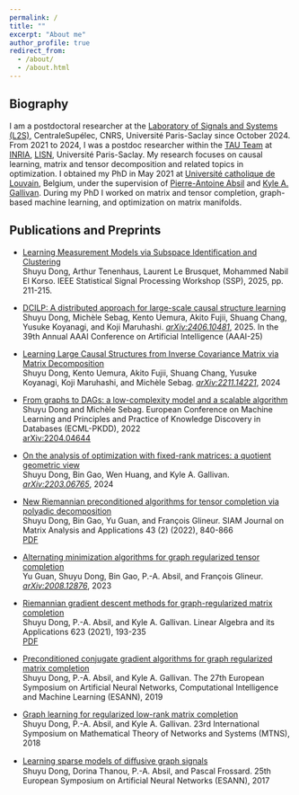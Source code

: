 ```yaml
---
permalink: /
title: "" 
excerpt: "About me"
author_profile: true
redirect_from: 
  - /about/
  - /about.html
---
```


## Biography 

I am a postdoctoral researcher at the [Laboratory of Signals and Systems (L2S)](https://l2s.centralesupelec.fr/), CentraleSupélec, CNRS, Université Paris-Saclay since October 2024. From 2021 to 2024, I was a postdoc researcher within the [TAU Team](https://www.inria.fr/fr/tau) at [INRIA](https://www.inria.fr/fr/centre-inria-de-saclay), [LISN](https://www.lisn.upsaclay.fr/), Université Paris-Saclay. 
My research focuses on causal learning, matrix and tensor decomposition and related topics in optimization. 
I obtained my PhD in May 2021 at [Université catholique de Louvain](https://uclouvain.be), Belgium, under the supervision of [Pierre-Antoine Absil](https://sites.uclouvain.be/absil/) and [Kyle A. Gallivan](https://www.math.fsu.edu/~gallivan/). During my PhD I worked on matrix and tensor completion, graph-based machine learning, and optimization on matrix manifolds. 

## Publications and Preprints  

- [Learning Measurement Models via Subspace Identification and Clustering](https://doi.org/10.1109/SSP64130.2025.11073322)   
Shuyu Dong, Arthur Tenenhaus, Laurent Le Brusquet, Mohammed Nabil El Korso.
IEEE Statistical Signal Processing Workshop (SSP), 2025, pp. 211-215. 

- [DCILP: A distributed approach for large-scale causal structure learning](https://arxiv.org/abs/2406.10481)  
Shuyu Dong, Michèle Sebag, Kento Uemura, Akito Fujii, Shuang Chang, Yusuke Koyanagi, and Koji Maruhashi. 
[*arXiv:2406.10481*](https://arxiv.org/pdf/2406.10481.pdf), 2025. In the 39th Annual AAAI Conference on Artificial Intelligence (AAAI-25)  

- [Learning Large Causal Structures from Inverse Covariance Matrix via Matrix Decomposition](https://arxiv.org/abs/2211.14221)  
Shuyu Dong, Kento Uemura, Akito Fujii, Shuang Chang, Yusuke Koyanagi, Koji Maruhashi, and Michèle Sebag. 
[*arXiv:2211.14221*](https://arxiv.org/pdf/2211.14221.pdf), 2024  

- [From graphs to DAGs: a low-complexity model and a scalable algorithm](https://2022.ecmlpkdd.org/wp-content/uploads/2022/09/sub_1357.pdf)  
Shuyu Dong and Michèle Sebag. 
European Conference on Machine Learning and Principles and Practice of Knowledge Discovery in Databases (ECML-PKDD), 2022  
[arXiv:2204.04644](https://arxiv.org/pdf/2204.04644.pdf)

- [On the analysis of optimization with fixed-rank matrices: a quotient geometric view](https://arxiv.org/abs/2203.06765)  
Shuyu Dong, Bin Gao, Wen Huang, and Kyle A. Gallivan. 
[*arXiv:2203.06765*](https://arxiv.org/pdf/2203.06765.pdf), 2024 

- [New Riemannian preconditioned algorithms for tensor completion via polyadic decomposition](https://doi.org/10.1137/21M1394734)  
Shuyu Dong, Bin Gao, Yu Guan, and François Glineur. 
SIAM Journal on Matrix Analysis and Applications 43 (2) (2022), 840-866  
[PDF](https://arxiv.org/pdf/2101.11108.pdf) 

- [Alternating minimization algorithms for graph regularized tensor completion](https://arxiv.org/abs/2008.12876)  
Yu Guan, Shuyu Dong, Bin Gao, P.-A. Absil, and François Glineur. 
[*arXiv:2008.12876*](https://arxiv.org/pdf/2008.12876.pdf), 2023  

- [Riemannian gradient descent methods for graph-regularized matrix completion](https://doi.org/10.1016/j.laa.2020.06.010)  
Shuyu Dong, P.-A. Absil, and Kyle A. Gallivan. 
Linear Algebra and its Applications 623 (2021), 193-235  
[PDF](/files/grmc-uclouvain-16-june-2020.pdf) 

- [Preconditioned conjugate gradient algorithms for graph regularized matrix completion](https://www.esann.org/sites/default/files/proceedings/legacy/es2019-133.pdf)  
Shuyu Dong, P.-A. Absil, and Kyle A. Gallivan. 
The 27th European Symposium on Artificial Neural Networks, Computational Intelligence and Machine Learning (ESANN), 2019  

- [Graph learning for regularized low-rank matrix completion](https://mtns2018.hkust.edu.hk/media/files/0153.pdf)  
Shuyu Dong, P.-A. Absil, and Kyle A. Gallivan. 
23rd International Symposium on Mathematical Theory of Networks and Systems (MTNS), 2018

- [Learning sparse models of diﬀusive graph signals](https://www.esann.org/sites/default/files/proceedings/legacy/es2017-116.pdf)  
Shuyu Dong, Dorina Thanou, P.-A. Absil, and Pascal Frossard. 
25th European Symposium on Artificial Neural Networks	(ESANN), 2017



